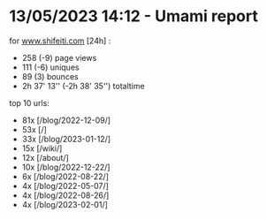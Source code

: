 # 13/05/2023 14:12 - Umami report
for www.shifeiti.com [24h] :

 - 258 (-9) page views
 - 111 (-6) uniques
 - 89 (3) bounces
 - 2h 37' 13'' (-2h 38' 35'') totaltime


top 10 urls:
 - 81x [/blog/2022-12-09/]
 - 53x [/]
 - 33x [/blog/2023-01-12/]
 - 15x [/wiki/]
 - 12x [/about/]
 - 10x [/blog/2022-12-22/]
 - 6x [/blog/2022-08-22/]
 - 4x [/blog/2022-05-07/]
 - 4x [/blog/2022-08-26/]
 - 4x [/blog/2023-02-01/]


